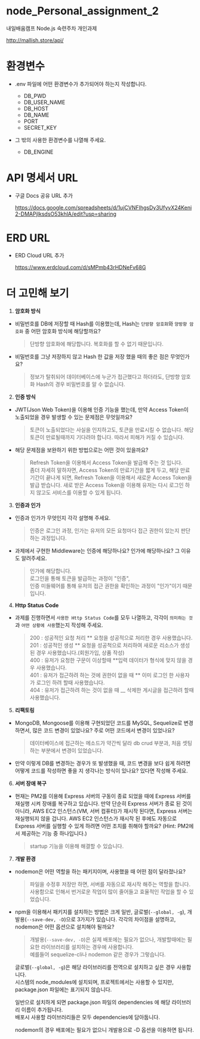 # node_Personal_assignment_2

내일배움캠프 Node.js 숙련주차 개인과제

http://mallish.store/api/

# 환경변수

- .env 파일에 어떤 환경변수가 추가되어야 하는지 작성합니다.

  - DB_PWD
  - DB_USER_NAME
  - DB_HOST
  - DB_NAME
  - PORT
  - SECRET_KEY

- 그 밖의 사용한 환경변수를 나열해 주세요.

  - DB_ENGINE

# API 명세서 URL

- 구글 Docs 공유 URL 추가

  https://docs.google.com/spreadsheets/d/1ujCVNFIhgsDy3UfyvX24Keni2-DMAPjIksdsO53khlA/edit?usp=sharing

# ERD URL

- ERD Cloud URL 추가

  https://www.erdcloud.com/d/sMPmb43rHDNeFv68G

# 더 고민해 보기

1. **암호화 방식**

- 비밀번호를 DB에 저장할 때 Hash를 이용했는데, Hash는 `단방향 암호화`와 `양방향 암호화` 중 어떤 암호화 방식에 해당할까요?

  > 단방향 암호화에 해당합니다. 복호화를 할 수 없기 때문입니다.

- 비밀번호를 그냥 저장하지 않고 Hash 한 값을 저장 했을 때의 좋은 점은 무엇인가요?
  > 정보가 탈취되어 데이터베이스에 누군가 접근했다고 하더라도, 단방향 암호화 Hash의 경우 비밀번호를 알 수 없습니다.

2. **인증 방식**

- JWT(Json Web Token)을 이용해 인증 기능을 했는데, 만약 Access Token이 노출되었을 경우 발생할 수 있는 문제점은 무엇일까요?

  > 토큰이 노출되었다는 사실을 인지하고도, 토큰을 만료시킬 수 없습니다.
  > 해당 토큰이 만료될때까지 기다려야 합니다. 따라서 피해가 커질 수 있습니다.

- 해당 문제점을 보완하기 위한 방법으로는 어떤 것이 있을까요?

  > Refresh Token을 이용해서 Access Token을 발급해 주는 것 입니다.<br/>
  > 좀더 자세히 말하자면, Access Token의 만료기간을 짧게 두고, 해당 만료기간이 끝나게 되면, Refresh Token을 이용해서 새로운 Access Token을 발급 받습니다. 새로 받은 Access Token을 이용해 유저는 다시 로그인 하지 않고도 서비스를 이용할 수 있게 됩니다.

3. **인증과 인가**

- 인증과 인가가 무엇인지 각각 설명해 주세요.

  > 인증은 로그인 과정, 인가는 유저의 모든 요청마다 접근 권한이 있는지 판단하는 과정입니다.

- 과제에서 구현한 Middleware는 인증에 해당하나요? 인가에 해당하나요? 그 이유도 알려주세요.

  > 인가에 해당합니다.<br/>
  > 로그인을 통해 토큰을 발급하는 과정이 "인증",<br/>
  > 인증 미들웨어를 통해 유저의 접근 권한을 확인하는 과정이 "인가"이기 때문입니다.<br/>

4. **Http Status Code**

- 과제를 진행하면서 `사용한 Http Status Code`를 모두 나열하고, 각각이 `의미하는 것`과 `어떤 상황에 사용`했는지 작성해 주세요.

  > 200 : 성공적인 요청 처리 ** 요청을 성공적으로 처리한 경우 사용했습니다.<br/>
  > 201 : 성공적인 생성 ** 요청을 성공척으로 처리하여 새로운 리소스가 생성된 경우 사용했습니다.(회원가입, 상품 작성)<br/>
  > 400 : 유저가 요청한 구문이 이상할때 **입력 데이터가 형식에 맞지 않을 경우 사용했습니다.<br/>
  > 401 : 유저가 접근하려 하는 것에 권한이 없을 때 ** 이미 로그인 한 사용자가 로그인 하려 할때 사용했습니다.<br/>
  > 404 : 유저가 접근하려 하는 것이 없을 때 \_\_ 삭제한 게시글을 접근하려 할때 사용했습니다.<br/>

5. **리팩토링**

- MongoDB, Mongoose를 이용해 구현되었던 코드를 MySQL, Sequelize로 변경하면서, 많은 코드 변경이 있었나요? 주로 어떤 코드에서 변경이 있었나요?

  > 데이터베이스에 접근하는 메소드가 약간씩 달라 db crud 부분과, 처음 셋팅하는 부분에서 변경이 있었습니다.

- 만약 이렇게 DB를 변경하는 경우가 또 발생했을 때, 코드 변경을 보다 쉽게 하려면 어떻게 코드를 작성하면 좋을 지 생각나는 방식이 있나요? 있다면 작성해 주세요.
  >

6. **서버 장애 복구**

- 현재는 PM2를 이용해 Express 서버의 구동이 종료 되었을 때에 Express 서버를 재실행 시켜 장애를 복구하고 있습니다. 만약 단순히 Express 서버가 종료 된 것이 아니라, AWS EC2 인스턴스(VM, 서버 컴퓨터)가 재시작 된다면, Express 서버는 재실행되지 않을 겁니다. AWS EC2 인스턴스가 재시작 된 후에도 자동으로 Express 서버를 실행할 수 있게 하려면 어떤 조치를 취해야 할까요?
  (Hint: PM2에서 제공하는 기능 중 하나입니다.)

  > startup 기능을 이용해 해결할 수 있습니다.

7. **개발 환경**

- nodemon은 어떤 역할을 하는 패키지이며, 사용했을 때 어떤 점이 달라졌나요?

  > 파일을 수정후 저장만 하면, 서버를 자동으로 재시작 해주는 역할을 합니다.<br/>
  > 사용함으로 인해서 번거로운 작업이 많이 줄어들고 효율적인 작업을 할 수 있었습니다.<br/>

- npm을 이용해서 패키지를 설치하는 방법은 크게 일반, 글로벌(`--global, -g`), 개발용(`--save-dev, -D`)으로 3가지가 있습니다. 각각의 차이점을 설명하고, nodemon은 어떤 옵션으로 설치해야 될까요?

  > 개발용(`--save-dev, -D`)은 실제 배포에는 필요가 없으나, 개발할때에는 필요한 라이브러리를 설치하는 경우에 사용합니다.<br/>
  > 예를들어 sequelize-cli나 nodemon 같은 경우가 그렇습니다.<br/>

  글로벌(`--global, -g`)은 해당 라이브러리를 전역으로 설치하고 싶은 경우 사용합니다.<br/>
  시스템의 node_modules에 설치되며, 프로젝트에서는 사용할 수 있지만, package.json 파일에는 표기되지 않습니다.<br/>

  일반으로 설치하게 되면 package.json 파일의 dependencies 에 해당 라이브러리 이름이 추가됩니다.<br/>
  배포시 사용할 라이브러리들은 모두 dependencies에 담아둡니다.<br/>

  nodemon의 경우 배포에는 필요가 없으니 개발용으로 -D 옵션을 이용하면 됩니다.<br/>
